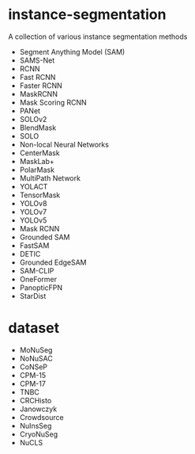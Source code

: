# instance-segmentation
A collection of various instance segmentation methods
- Segment Anything Model (SAM)
- SAMS-Net
- RCNN
- Fast RCNN
- Faster RCNN
- MaskRCNN
- Mask Scoring RCNN
- PANet
- SOLOv2
- BlendMask
- SOLO
- Non-local Neural Networks
- CenterMask
- MaskLab+
- PolarMask
- MultiPath Network
- YOLACT
- TensorMask
- YOLOv8
- YOLOv7
- YOLOv5
- Mask RCNN
- Grounded SAM
- FastSAM
- DETIC
- Grounded EdgeSAM
- SAM-CLIP
- OneFormer
- PanopticFPN
- StarDist


# dataset
- MoNuSeg
- NoNuSAC
- CoNSeP
- CPM-15
- CPM-17
- TNBC
- CRCHisto
- Janowczyk
- Crowdsource
- NuInsSeg
- CryoNuSeg
- NuCLS
